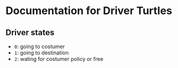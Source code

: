 # Documentation for Driver Turtles

## Driver states
* `0`: going to costumer
* `1`: going to destination
* `2`: wating for costumer policy or free
